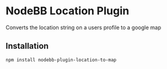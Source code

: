 # NodeBB Location Plugin

Converts the location string on a users profile to a google map

## Installation

    npm install nodebb-plugin-location-to-map




